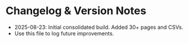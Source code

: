 # Changelog & Version Notes

- 2025-08-23: Initial consolidated build. Added 30+ pages and CSVs.
- Use this file to log future improvements.
